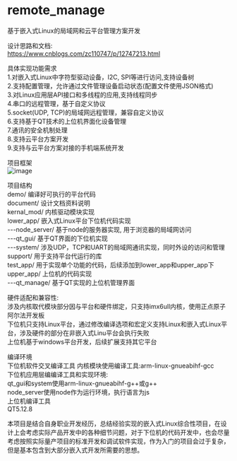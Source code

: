 # remote_manage
基于嵌入式Linux的局域网和云平台管理方案开发  

设计思路和文档:  
https://www.cnblogs.com/zc110747/p/12747213.html  

具体实现功能需求  
1.对嵌入式Linux中字符型驱动设备，I2C, SPI等进行访问,支持设备树  
2.支持配置管理，允许通过文件管理设备启动状态(配置文件使用JSON格式)  
3.对Linux应用层API接口和多线程的应用,支持线程同步  
4.串口的远程管理，基于自定义协议  
5.socket(UDP, TCP)的局域网远程管理，兼容自定义协议  
6.支持基于QT技术的上位机界面化设备管理  
7.通讯的安全机制处理  
8.支持云平台方案开发  
9.支持与云平台方案对接的手机端系统开发  
 
项目框架  
![image](https://github.com/zc110747/remote_manage/blob/master/document/Image/system.png)  

项目结构  
demo/           编译好可执行的平台代码  
document/       设计文档资料说明  
kernal_mod/     内核驱动模块实现  
lower_app/      嵌入式Linux平台下位机代码实现  
---node_server/    基于node的服务器实现, 用于浏览器的局域网访问  
---qt_gui/         基于QT界面的下位机实现  
---system/         涉及UDP，TCP和UART的局域网通讯实现，同时外设的访问和管理  
support/        用于支持平台代运行的库  
test_app/       用于实现单个功能的代码，后续添加到lower_app和upper_app下  
upper_app/      上位机的代码实现  
---qt_manage/      基于QT实现的上位机管理界面    

硬件适配和兼容性:  
涉及内核取代模块部分因与平台和硬件绑定，只支持imx6ull内核，使用正点原子阿尔法开发板  
下位机只支持Linux平台，通过修改编译选项和宏定义支持Linux和嵌入式Linux平台，涉及硬件的部分在非嵌入式Linu平台会执行失败  
上位机基于windows平台开发，后续扩展支持其它平台  

编译环境  
下位机软件交叉编译工具 
内核模块使用编译工具:arm-linux-gnueabihf-gcc  
下位机应用层编编译工具和实现环境:  
qt_gui和system使用arm-linux-gnueabihf-g++或g++  
node_server使用node作为运行环境，执行语言为js    
上位机编译工具  
QT5.12.8  

本项目是结合自身职业开发经历，总结经验实现的嵌入式Linux综合性项目，在设计上会考虑实际产品开发中的各种细节问题，对于下位机的代码开发中，也会尽量考虑按照实际量产项目的标准开发和调试软件实现，作为入门的项目会过于复杂，但是基本包含到大部分嵌入式开发所需要的思想。  
